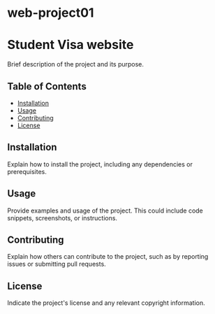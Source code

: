 # web-project01
# Student Visa website 

Brief description of the project and its purpose.

## Table of Contents
- [Installation](#installation)
- [Usage](#usage)
- [Contributing](#contributing)
- [License](#license)

## Installation
Explain how to install the project, including any dependencies or prerequisites.

## Usage
Provide examples and usage of the project. This could include code snippets, screenshots, or instructions.

## Contributing
Explain how others can contribute to the project, such as by reporting issues or submitting pull requests.

## License
Indicate the project's license and any relevant copyright information.
